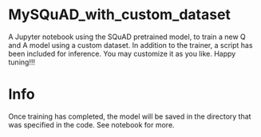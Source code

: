 # MySQuAD_with_custom_dataset
A Jupyter notebook using the SQuAD pretrained model, to train a new Q and A model using a custom dataset. In addition to the trainer, a script has been included for inference. You may customize it as you like. Happy tuning!!!

# Info
Once training has completed, the model will be saved in the directory that was specified in the code. 
See notebook for more.
